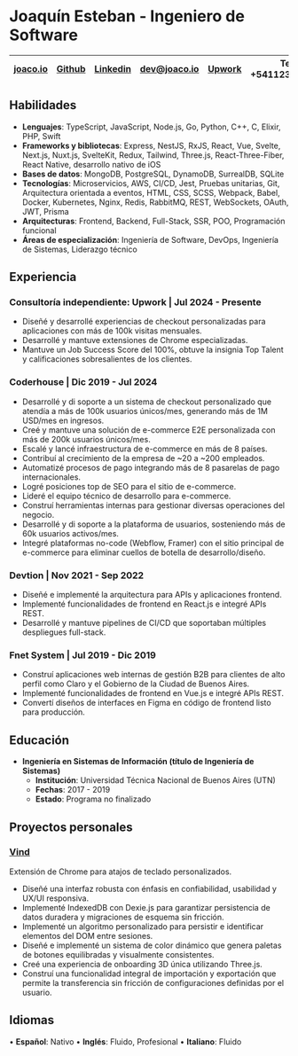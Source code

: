 # Joaquín Esteban - Ingeniero de Software

| [joaco.io](https://joaco.io) | [Github](https://github.com/joacoesteban) | [Linkedin](https://www.linkedin.com/in/joaquin-esteban/) | [dev@joaco.io](mailto:dev@joaco.io) | [Upwork](https://upwork.com/freelancers/joaco) | Tel: +541123869287 |
| ---------------------------- | ----------------------------------------- | -------------------------------------------------------- | ----------------------------------- | ---------------------------------------------- | ------------------ |

## Habilidades

- **Lenguajes**: TypeScript, JavaScript, Node.js, Go, Python, C++, C, Elixir, PHP, Swift
- **Frameworks y bibliotecas**: Express, NestJS, RxJS, React, Vue, Svelte, Next.js, Nuxt.js, SvelteKit, Redux, Tailwind, Three.js, React-Three-Fiber, React Native, desarrollo nativo de iOS
- **Bases de datos**: MongoDB, PostgreSQL, DynamoDB, SurrealDB, SQLite
- **Tecnologías**: Microservicios, AWS, CI/CD, Jest, Pruebas unitarias, Git, Arquitectura orientada a eventos, HTML, CSS, SCSS, Webpack, Babel, Docker, Kubernetes, Nginx, Redis, RabbitMQ, REST, WebSockets, OAuth, JWT, Prisma
- **Arquitecturas**: Frontend, Backend, Full-Stack, SSR, POO, Programación funcional
- **Áreas de especialización**: Ingeniería de Software, DevOps, Ingeniería de Sistemas, Liderazgo técnico

## Experiencia

### Consultoría independiente: Upwork | Jul 2024 - Presente
- Diseñé y desarrollé experiencias de checkout personalizadas para aplicaciones con más de 100k visitas mensuales.
- Desarrollé y mantuve extensiones de Chrome especializadas.
- Mantuve un Job Success Score del 100%, obtuve la insignia Top Talent y calificaciones sobresalientes de los clientes.

### Coderhouse | Dic 2019 - Jul 2024

- Desarrollé y di soporte a un sistema de checkout personalizado que atendía a más de 100k usuarios únicos/mes, generando más de 1M USD/mes en ingresos.
- Creé y mantuve una solución de e-commerce E2E personalizada con más de 200k usuarios únicos/mes.
- Escalé y lancé infraestructura de e-commerce en más de 8 países.
- Contribuí al crecimiento de la empresa de ~20 a ~200 empleados.
- Automatizé procesos de pago integrando más de 8 pasarelas de pago internacionales.
- Logré posiciones top de SEO para el sitio de e-commerce.
- Lideré el equipo técnico de desarrollo para e-commerce.
- Construí herramientas internas para gestionar diversas operaciones del negocio.
- Desarrollé y di soporte a la plataforma de usuarios, sosteniendo más de 60k usuarios activos/mes.
- Integré plataformas no-code (Webflow, Framer) con el sitio principal de e-commerce para eliminar cuellos de botella de desarrollo/diseño.

### Devtion | Nov 2021 - Sep 2022

- Diseñé e implementé la arquitectura para APIs y aplicaciones frontend.
- Implementé funcionalidades de frontend en React.js e integré APIs REST.
- Desarrollé y mantuve pipelines de CI/CD que soportaban múltiples despliegues full-stack.

### Fnet System | Jul 2019 - Dic 2019

- Construí aplicaciones web internas de gestión B2B para clientes de alto perfil como Claro y el Gobierno de la Ciudad de Buenos Aires.
- Implementé funcionalidades de frontend en Vue.js e integré APIs REST.
- Convertí diseños de interfaces en Figma en código de frontend listo para producción.

## Educación
- **Ingeniería en Sistemas de Información (título de Ingeniería de Sistemas)**
    - **Institución**: Universidad Técnica Nacional de Buenos Aires (UTN)
    - **Fechas**: 2017 - 2019
    - **Estado**: Programa no finalizado

## Proyectos personales

### [Vind](https://vind-works.io)

Extensión de Chrome para atajos de teclado personalizados.

- Diseñé una interfaz robusta con énfasis en confiabilidad, usabilidad y UX/UI responsiva.
- Implementé IndexedDB con Dexie.js para garantizar persistencia de datos duradera y migraciones de esquema sin fricción.
- Implementé un algoritmo personalizado para persistir e identificar elementos del DOM entre sesiones. 
- Diseñé e implementé un sistema de color dinámico que genera paletas de botones equilibradas y visualmente consistentes.
- Creé una experiencia de onboarding 3D única utilizando Three.js.
- Construí una funcionalidad integral de importación y exportación que permite la transferencia sin fricción de configuraciones definidas por el usuario.

## Idiomas

• **Español**: Nativo
• **Inglés**: Fluido, Profesional
• **Italiano**: Fluido
